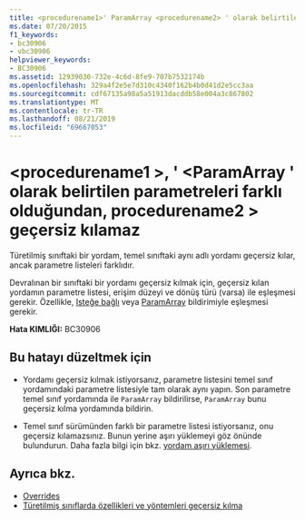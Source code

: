 ```yaml
---
title: <procedurename1>' ParamArray <procedurename2> ' olarak belirtilen parametreleri farklı olduğundan geçersiz kılınamaz
ms.date: 07/20/2015
f1_keywords:
- bc30906
- vbc30906
helpviewer_keywords:
- BC30906
ms.assetid: 12939030-732e-4c6d-8fe9-707b7532174b
ms.openlocfilehash: 329a4f2e5e7d310c4340f162b4b0d41d2e5cc3aa
ms.sourcegitcommit: cdf67135a98a5a51913dacddb58e004a3c867802
ms.translationtype: MT
ms.contentlocale: tr-TR
ms.lasthandoff: 08/21/2019
ms.locfileid: "69667053"
---
```

# <a name="procedurename1-cannot-override-procedurename2-because-they-differ-by-parameters-declared-paramarray"></a>\<procedurename1 >, ' \<ParamArray ' olarak belirtilen parametreleri farklı olduğundan, procedurename2 > geçersiz kılamaz
Türetilmiş sınıftaki bir yordam, temel sınıftaki aynı adlı yordamı geçersiz kılar, ancak parametre listeleri farklıdır.  
  
 Devralınan bir sınıftaki bir yordamı geçersiz kılmak için, geçersiz kılan yordamın parametre listesi, erişim düzeyi ve dönüş türü (varsa) ile eşleşmesi gerekir. Özellikle, [Isteğe bağlı](../../visual-basic/language-reference/modifiers/optional.md) veya [ParamArray](../../visual-basic/language-reference/modifiers/paramarray.md) bildirimiyle eşleşmesi gerekir.  
  
 **Hata KIMLIĞI:** BC30906  
  
## <a name="to-correct-this-error"></a>Bu hatayı düzeltmek için  
  
- Yordamı geçersiz kılmak istiyorsanız, parametre listesini temel sınıf yordamındaki parametre listesiyle tam olarak aynı yapın. Son parametre temel sınıf yordamında ile `ParamArray` bildirilirse, `ParamArray` bunu geçersiz kılma yordamında bildirin.  
  
- Temel sınıf sürümünden farklı bir parametre listesi istiyorsanız, onu geçersiz kılamazsınız. Bunun yerine aşırı yüklemeyi göz önünde bulundurun. Daha fazla bilgi için bkz. [yordam aşırı yüklemesi](../../visual-basic/programming-guide/language-features/procedures/procedure-overloading.md).  
  
## <a name="see-also"></a>Ayrıca bkz.

- [Overrides](../../visual-basic/language-reference/modifiers/overrides.md)
- [Türetilmiş sınıflarda özellikleri ve yöntemleri geçersiz kılma](../programming-guide/language-features/objects-and-classes/inheritance-basics.md#overriding-properties-and-methods-in-derived-classes)
